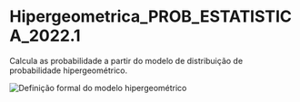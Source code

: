 # Hipergeometrica_PROB_ESTATISTICA_2022.1
Calcula as probabilidade a partir do modelo de distribuição de probabilidade hipergeométrico.

![Definição formal do modelo hipergeométrico]([https://github.com/[username]/[reponame]/blob/[branch]/image.jpg?raw=true](https://raw.githubusercontent.com/alcantar0/Hipergeometrica_PROB_ESTATISTICA_2022.1/main/1%20HP.png))
